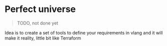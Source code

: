 # Perfect universe

> TODO, not done yet

Idea is to create a set of tools to define your requirements in vlang and it will make it reality, little bit like Terraform

